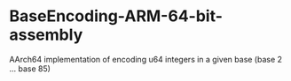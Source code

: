 # BaseEncoding-ARM-64-bit-assembly
AArch64 implementation of encoding u64 integers in a given base (base 2 ... base 85)
